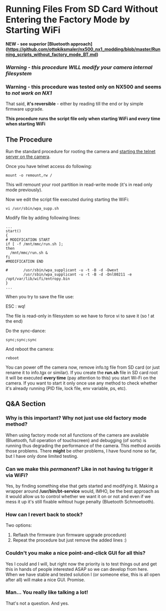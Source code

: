 # Running Files From SD Card Without Entering the Factory Mode by Starting WiFi

**NEW - see superior [Bluetooth approach] (https://github.com/ottokiksmaler/nx500_nx1_modding/blob/master/Running_scripts_without_factory_mode_BT.md)**

### *Warning - this procedure WILL modify your camera internal filesystem*

### Warning - this procedure was tested only on NX500 and seems to *not work on NX1*

That said, **it's reversible** - either by reading till the end or by simple firmware upgrade.

**This procedure runs the script file only when starting WiFi and every time when starting WiFi**

## The Procedure

Run the standard procedure for rooting the camera and [starting the telnet server on the camera](https://github.com/ottokiksmaler/nx500_nx1_modding/blob/master/Running-telnet-server-on-camera.md).

Once you have telnet access do following:

```mount -o remount,rw /```

This will remount your root partition in read-write mode (it's in read only mode previously).

Now we edit the script file executed during starting the WiFi:

```vi /usr/sbin/wpa_supp.sh```

Modify file by adding following lines:

```
...
start()
{
# MODIFICATION START
if [ -f /mnt/mmc/run.sh ];
then
  /mnt/mmc/run.sh &
fi
#MODIFICATION END

#       /usr/sbin/wpa_supplicant -u -t -B -d -Dwext
        /usr/sbin/wpa_supplicant -u -t -B -d -Dnl80211 -e /opt/var/lib/wifi/entropy.bin
}
...
```

When you try to save the file use: 

ESC : wq!

The file is read-only in filesystem so we have to force vi to save it (so ! at the end)

Do the sync-dance:
```
sync;sync;sync
```
And reboot the camera:
```
reboot
```

You can power off the camera now, remove info.tg file from SD card (or just rename it to info.tgx or similar). If you create the **run.sh** file in SD card root it will be executed **every time** (pay attention to this) you start Wi-Fi on the camera. If you want to start it only once use any method to check whether it's already running (PID file, lock file, env variable, ps, etc).

## Q&A Section

### Why is this important? Why not just use old factory mode method?

When using factory mode not all functions of the camera are available (Bluetooth, full operation of touchscreen) and debugging (of sorts) is running thus degrading the performance of the camera. This method avoids those problems. There **might** be other problems, I have found none so far, but I have only done limited testing.

### Can we make this *permanent*? Like in not having tu trigger it via WiFi?

Yes, by finding something else that gets started and modifying it. Making a wrapper around **/usr/bin/bt-service** would, IMHO, be the best approach as it would allow us to control whether we want it on or not and even if we mess it up it's still fixable wihtout huge penalty (Bluetooth Schmoetooth).

### How can I revert back to stock?

Two options:
  1. Reflash the firmware (run firmware upgrade procedure)
  2. Repeat the procedure but just remove the added lines :)

### Couldn't you make a nice point-and-click GUI for all this?

Yes I could and I will, but right now the priority is to test things out and get this in hands of people interested ASAP so we can develop from here. When we have stable and tested solution I (or someone else, this is all open after all) will make a nice GUI. Promise.

### Man... You really like talking a lot!

That's not a question. And yes.

